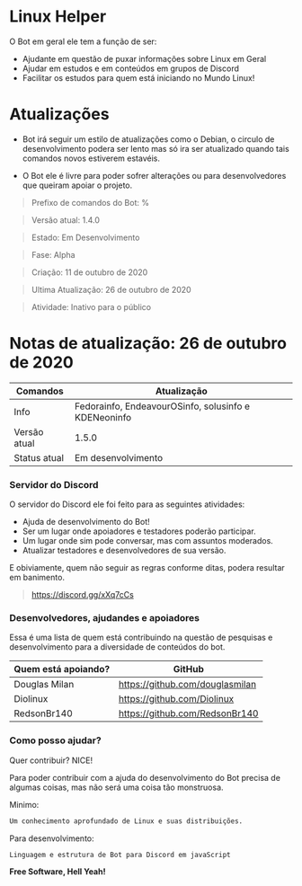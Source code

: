 # Linux Helper

O Bot em geral ele tem a função de ser: 

  - Ajudante em questão de puxar informações sobre Linux em Geral
  - Ajudar em estudos e em conteúdos em grupos de Discord
  - Facilitar os estudos para quem está iniciando no Mundo Linux!

# Atualizações

  - Bot irá seguir um estilo de atualizações como o Debian, o circulo de desenvolvimento podera ser lento mas só ira ser atualizado quando tais comandos novos estiverem estavéis.
  
  - O Bot ele é livre para poder sofrer alterações ou para desenvolvedores que queiram apoiar o projeto.


> Prefixo de comandos do Bot: %

> Versão atual: 1.4.0

> Estado: Em Desenvolvimento

> Fase: Alpha

> Criação: 11 de outubro de 2020

> Ultima Atualização: 26 de outubro de 2020

> Atividade: Inativo para o público

# Notas de atualização: 26 de outubro de 2020

| Comandos | Atualização|
| ------ | ------ |
| Info| Fedorainfo, EndeavourOSinfo, solusinfo e KDENeoninfo|
| Versão atual| 1.5.0|
| Status atual| Em desenvolvimento|

### Servidor do Discord

O servidor do Discord ele foi feito para as seguintes atividades:

* Ajuda de desenvolvimento do Bot!
* Ser um lugar onde apoiadores e testadores poderão participar.
* Um lugar onde sim pode conversar, mas com assuntos moderados.
* Atualizar testadores e desenvolvedores de sua versão.

E obiviamente, quem não seguir as regras conforme ditas, podera resultar em banimento.

> https://discord.gg/xXq7cCs

### Desenvolvedores, ajudandes e apoiadores

Essa é uma lista de quem está contribuindo na questão de pesquisas e desenvolvimento para a diversidade de conteúdos do bot.

| Quem está apoiando?| GitHub|
| ------ | ------ |
| Douglas Milan| https://github.com/douglasmilan |
| Diolinux | https://github.com/Diolinux |
| RedsonBr140 | https://github.com/RedsonBr140 |

### Como posso ajudar?

Quer contribuir? NICE!

Para poder contribuir com a ajuda do desenvolvimento do Bot precisa de algumas coisas, mas não será uma coisa tão monstruosa.

Minimo:
```sh
Um conhecimento aprofundado de Linux e suas distribuições.
```

Para desenvolvimento:
```sh
Linguagem e estrutura de Bot para Discord em javaScript
```

**Free Software, Hell Yeah!**
